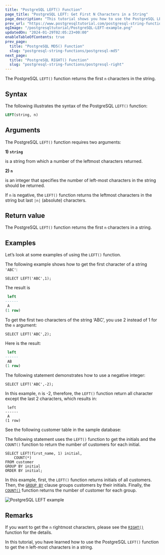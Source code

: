 ```yaml
---
title: "PostgreSQL LEFT() Function"
page_title: "PostgreSQL LEFT: Get First N Characters in a String"
page_description: "This tutorial shows you how to use the PostgreSQL LEFT() function to get the first n characters in a string."
prev_url: "https://www.postgresqltutorial.com/postgresql-string-functions/postgresql-left/"
ogImage: "/postgresqltutorial/PostgreSQL-LEFT-example.png"
updatedOn: "2024-01-29T02:05:23+00:00"
enableTableOfContents: true
prev_page: 
  title: "PostgreSQL MD5() Function"
  slug: "postgresql-string-functions/postgresql-md5"
next_page: 
  title: "PostgreSQL RIGHT() Function"
  slug: "postgresql-string-functions/postgresql-right"
---
```





The PostgreSQL `LEFT()` function returns the first `n` characters in the string.


## Syntax

The following illustrates the syntax of the PostgreSQL `LEFT()` function:


```sql
LEFT(string, n) 
```

## Arguments

The PostgreSQL `LEFT()` function requires two arguments:

**1\) `string`**

is a string from which a number of the leftmost characters returned.

**2\) `n`**

is an integer that specifies the number of left\-most characters in the string should be returned.

If `n` is negative, the `LEFT()` function returns the leftmost characters in the string but last `|n|` (absolute) characters.


## Return value

The PostgreSQL `LEFT()` function returns the first `n` characters in a string.


## Examples

Let’s look at some examples of using the `LEFT()` function.

The following example shows how to get the first character of a string `'ABC'`:


```
SELECT LEFT('ABC',1);
```
The result is


```sql
 left
------
 A
(1 row)
```
To get the first two characters of the string ‘ABC’, you use 2 instead of 1 for the `n` argument:


```
SELECT LEFT('ABC',2);
```
Here is the result:


```sql
 left
------
 AB
(1 row)
```
The following statement demonstrates how to use a negative integer:


```
SELECT LEFT('ABC',-2);
```
In this example, n is \-2, therefore, the `LEFT()` function return all character except the last 2 characters, which results in:


```
 left
------
 A
(1 row)
```
See the following customer table in the sample database:

The following statement uses the `LEFT()` function to get the initials and the `COUNT()` function to return the number of customers for each initial.


```
SELECT LEFT(first_name, 1) initial,
    COUNT(*)
FROM customer
GROUP BY initial
ORDER BY initial;
```
In this example, first, the `LEFT()` function returns initials of all customers. Then, the [`GROUP BY`](../postgresql-tutorial/postgresql-group-by) clause groups customers by their initials. Finally, the [`COUNT()`](../postgresql-aggregate-functions/postgresql-count-function) function returns the number of customer for each group.


![PostgreSQL LEFT example](/postgresqltutorial/PostgreSQL-LEFT-example.png)

## Remarks

If you want to get the `n` rightmost characters, please see the [`RIGHT()`](postgresql-right) function for the details.

In this tutorial, you have learned how to use the PostgreSQL `LEFT()` function to get the n left\-most characters in a string.

